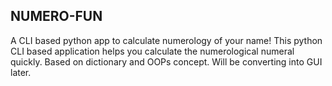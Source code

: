 ## NUMERO-FUN
A CLI based python app to calculate numerology of your name!
This python CLI based application helps you calculate the numerological numeral quickly.
Based on dictionary and OOPs concept.
Will be converting into GUI later.
